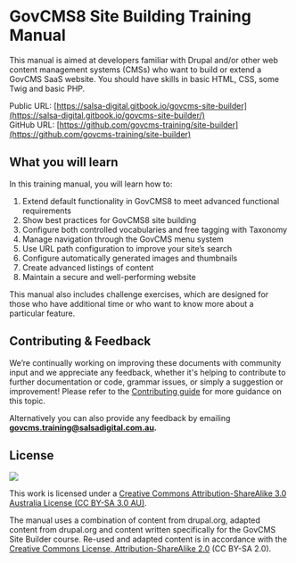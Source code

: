 # GovCMS8 Site Building Training Manual

This manual is aimed at developers familiar with Drupal and/or other web content management systems \(CMSs\) who want to build or extend a GovCMS SaaS website. You should have skills in basic HTML, CSS, some Twig and basic PHP.  
  
Public URL: [https://salsa-digital.gitbook.io/govcms-site-builder](https://salsa-digital.gitbook.io/govcms-site-builder/)  
GitHub URL: [https://github.com/govcms-training/site-builder](https://github.com/govcms-training/site-builder)

## What you will learn

In this training manual, you will learn how to:

1. Extend default functionality in GovCMS8 to meet advanced functional requirements
2. Show best practices for GovCMS8 site building
3. Configure both controlled vocabularies and free tagging with Taxonomy
4. Manage navigation through the GovCMS menu system
5. Use URL path configuration to improve your site’s search
6. Configure automatically generated images and thumbnails
7. Create advanced listings of content
8. Maintain a secure and well-performing website

This manual also includes challenge exercises, which are designed for those who have additional time or who want to know more about a particular feature.

## Contributing & Feedback

We’re continually working on improving these documents with community input and we appreciate any feedback, whether it's helping to contribute to further documentation or code, grammar issues, or simply a suggestion or improvement! Please refer to the [Contributing guide]() for more guidance on this topic.

Alternatively you can also provide any feedback by emailing **govcms.training@salsadigital.com.au.**

## License

[![](https://img.shields.io/badge/License-CC%20BY--SA%203.0%20AU-lightgrey.svg)](https://creativecommons.org/licenses/by-sa/3.0/au/)

This work is licensed under a [Creative Commons Attribution-ShareAlike 3.0 Australia License \(CC BY-SA 3.0 AU\)](https://creativecommons.org/licenses/by-sa/3.0/au/).

The manual uses a combination of content from drupal.org, adapted content from drupal.org and content written specifically for the GovCMS Site Builder course. Re-used and adapted content is in accordance with the [Creative Commons License, Attribution-ShareAlike 2.0](https://creativecommons.org/licenses/by-sa/2.0/) \(CC BY-SA 2.0\).

